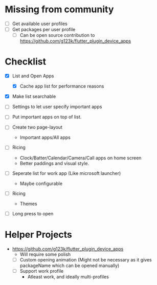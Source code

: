 # Missing from community
- [ ] Get available user profiles
- [ ] Get packages per user profile
	- [ ] Can be open source contribution to https://github.com/g123k/flutter_plugin_device_apps

# Checklist
- [x] List and Open Apps
	- [x] Cache app list for performance reasons
- [x] Make list searchable
- [ ] Settings to let user specify important apps
- [ ] Put important apps on top of list.
- [ ] Create two page-layout
	- Important apps/All apps
- [ ] Ricing
	- Clock/Batter/Calendar/Camera/Call apps on home screen
	- Better paddings and visual style.
- [ ] Seperate list for work app (Like microsoft launcher)
	- Maybe configurable
- [ ] Ricing
	- Themes
- [ ] Long press to open


# Helper Projects
- https://github.com/g123k/flutter_plugin_device_apps
	- Will require some polish
	- [ ] Custom opening animation (Might not be necessary as it gives packageName which can be opened manually)
	- [ ] Support work profile
		- Atleast work, and ideally multi-profiles
